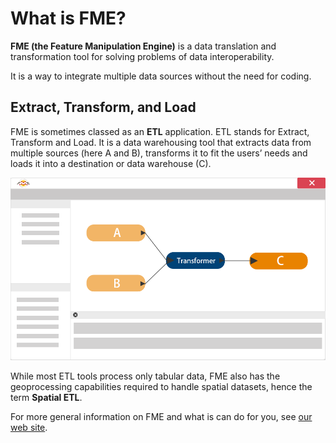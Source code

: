 # What is FME?
**FME (the Feature Manipulation Engine)** is a data translation and transformation tool for solving problems of data interoperability. 

It is a way to integrate multiple data sources without the need for coding.

## Extract, Transform, and Load
FME is sometimes classed as an **ETL** application. ETL stands for Extract, Transform and Load. It is a data warehousing tool that extracts data from multiple sources (here A and B), transforms it to fit the users’ needs and loads it into a destination or data warehouse (C).

![](./Images/Img1.01.WhatIsFME.png)

While most ETL tools process only tabular data, FME also has the geoprocessing capabilities required to handle spatial datasets, hence the term **Spatial ETL**.

For more general information on FME and what is can do for you, see [our web site](http://www.safe.com/how-it-works/).

